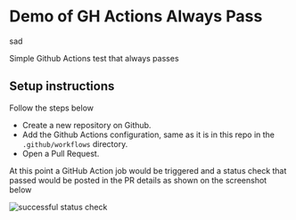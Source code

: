 # Demo of GH Actions Always Pass

sad

Simple Github Actions test that always passes

## Setup instructions

Follow the steps below

* Create a new repository on Github.
* Add the Github Actions configuration, same as it is in this repo in the `.github/workflows` directory.
* Open a Pull Request.

At this point a GitHub Action job would be triggered and a status check that passed would be posted in the PR details as shown on the screenshot below

![successful status check](./screenshots/always-pass-pr-check.png)
